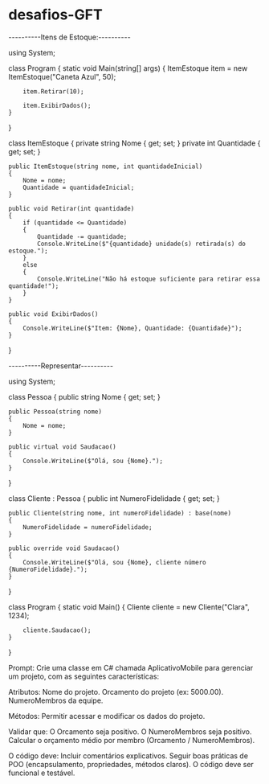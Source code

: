 # desafios-GFT
 ----------Itens de Estoque:----------

 
 using System;

class Program
{
    static void Main(string[] args)
    {
        ItemEstoque item = new ItemEstoque("Caneta Azul", 50);

        item.Retirar(10);

        item.ExibirDados();
    }
}

class ItemEstoque
{
    private string Nome { get; set; }
    private int Quantidade { get; set; }

    public ItemEstoque(string nome, int quantidadeInicial)
    {
        Nome = nome;
        Quantidade = quantidadeInicial;
    }

    public void Retirar(int quantidade)
    {
        if (quantidade <= Quantidade)
        {
            Quantidade -= quantidade;
            Console.WriteLine($"{quantidade} unidade(s) retirada(s) do estoque.");
        }
        else
        {
            Console.WriteLine("Não há estoque suficiente para retirar essa quantidade!");
        }
    }

    public void ExibirDados()
    {
        Console.WriteLine($"Item: {Nome}, Quantidade: {Quantidade}");
    }
}


----------Representar----------


using System;

class Pessoa
{
    public string Nome { get; set; }

    public Pessoa(string nome)
    {
        Nome = nome;
    }

    public virtual void Saudacao()
    {
        Console.WriteLine($"Olá, sou {Nome}.");
    }
}

class Cliente : Pessoa
{
    public int NumeroFidelidade { get; set; }

    public Cliente(string nome, int numeroFidelidade) : base(nome)
    {
        NumeroFidelidade = numeroFidelidade;
    }

    public override void Saudacao()
    {
        Console.WriteLine($"Olá, sou {Nome}, cliente número {NumeroFidelidade}.");
    }
}

class Program
{
    static void Main()
    {
        Cliente cliente = new Cliente("Clara", 1234);

        cliente.Saudacao();
    }
}

Prompt: Crie uma classe em C# chamada AplicativoMobile para gerenciar um projeto, com as seguintes características:

Atributos:
Nome do projeto.
Orcamento do projeto (ex: 5000.00).
NumeroMembros da equipe.

Métodos:
Permitir acessar e modificar os dados do projeto.

Validar que:
O Orcamento seja positivo.
O NumeroMembros seja positivo.
Calcular o orçamento médio por membro (Orcamento / NumeroMembros).

O código deve:
Incluir comentários explicativos. Seguir boas práticas de POO (encapsulamento, propriedades, métodos claros). O código deve ser funcional e testável.
